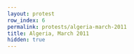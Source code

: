 ```yaml
---
layout: protest
row_index: 6
permalink: protests/algeria-march-2011
title: Algeria, March 2011
hidden: true
---
```

